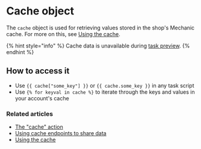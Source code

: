# Cache object

The `cache` object is used for retrieving values stored in the shop's Mechanic cache. For more on this, see [Using the cache](../../cache/).

{% hint style="info" %}
Cache data is unavailable during [task preview](../../../core/tasks/previews/).
{% endhint %}

## How to access it

* Use `{{ cache["some_key"] }}` or  `{{ cache.some_key }}` in any task script
* Use `{% for keyval in cache %}` to iterate through the keys and values in your account's cache

### Related articles

* [The "cache" action](../../../core/actions/cache.md)
* [Using cache endpoints to share data](../../cache/endpoints.md)
* [Using the cache](../../cache/)
